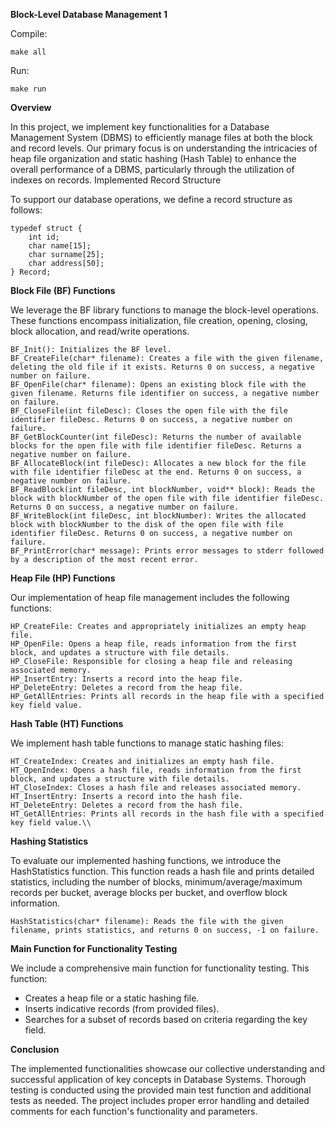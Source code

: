 **Block-Level Database Management 1**

Compile:

    make all

Run:
    
    make run


**Overview**

In this project, we implement key functionalities for a Database Management System (DBMS) to efficiently manage files at both the block and record levels. Our primary focus is on understanding the intricacies of heap file organization and static hashing (Hash Table) to enhance the overall performance of a DBMS, particularly through the utilization of indexes on records.
Implemented Record Structure

To support our database operations, we define a record structure as follows:

    typedef struct {
        int id;
        char name[15];
        char surname[25];
        char address[50];
    } Record;

**Block File (BF) Functions**

We leverage the BF library functions to manage the block-level operations. These functions encompass initialization, file creation, opening, closing, block allocation, and read/write operations. 

    BF_Init(): Initializes the BF level.
    BF_CreateFile(char* filename): Creates a file with the given filename, deleting the old file if it exists. Returns 0 on success, a negative number on failure.
    BF_OpenFile(char* filename): Opens an existing block file with the given filename. Returns file identifier on success, a negative number on failure.
    BF_CloseFile(int fileDesc): Closes the open file with the file identifier fileDesc. Returns 0 on success, a negative number on failure.
    BF_GetBlockCounter(int fileDesc): Returns the number of available blocks for the open file with file identifier fileDesc. Returns a negative number on failure.
    BF_AllocateBlock(int fileDesc): Allocates a new block for the file with file identifier fileDesc at the end. Returns 0 on success, a negative number on failure.
    BF_ReadBlock(int fileDesc, int blockNumber, void** block): Reads the block with blockNumber of the open file with file identifier fileDesc. Returns 0 on success, a negative number on failure.
    BF_WriteBlock(int fileDesc, int blockNumber): Writes the allocated block with blockNumber to the disk of the open file with file identifier fileDesc. Returns 0 on success, a negative number on failure.
    BF_PrintError(char* message): Prints error messages to stderr followed by a description of the most recent error.

**Heap File (HP) Functions**

Our implementation of heap file management includes the following functions:

    HP_CreateFile: Creates and appropriately initializes an empty heap file.
    HP_OpenFile: Opens a heap file, reads information from the first block, and updates a structure with file details.
    HP_CloseFile: Responsible for closing a heap file and releasing associated memory.
    HP_InsertEntry: Inserts a record into the heap file.
    HP_DeleteEntry: Deletes a record from the heap file.
    HP_GetAllEntries: Prints all records in the heap file with a specified key field value.

**Hash Table (HT) Functions**



We implement hash table functions to manage static hashing files:

    HT_CreateIndex: Creates and initializes an empty hash file.
    HT_OpenIndex: Opens a hash file, reads information from the first block, and updates a structure with file details.
    HT_CloseIndex: Closes a hash file and releases associated memory.
    HT_InsertEntry: Inserts a record into the hash file.
    HT_DeleteEntry: Deletes a record from the hash file.
    HT_GetAllEntries: Prints all records in the hash file with a specified key field value.\\

**Hashing Statistics**

To evaluate our implemented hashing functions, we introduce the HashStatistics function. This function reads a hash file and prints detailed statistics, including the number of blocks, minimum/average/maximum records per bucket, average blocks per bucket, and overflow block information.

    HashStatistics(char* filename): Reads the file with the given filename, prints statistics, and returns 0 on success, -1 on failure.

**Main Function for Functionality Testing**

We include a comprehensive main function for functionality testing. This function:
* Creates a heap file or a static hashing file.
* Inserts indicative records (from provided files).
* Searches for a subset of records based on criteria regarding the key field.


**Conclusion**

The implemented functionalities showcase our collective understanding and successful application of key concepts in Database Systems. Thorough testing is conducted using the provided main test function and additional tests as needed. The project includes proper error handling and detailed comments for each function's functionality and parameters.


